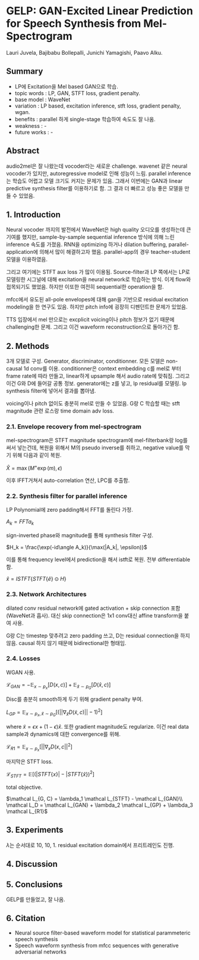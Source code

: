# GELP: GAN-Excited Linear Prediction for Speech Synthesis from Mel-Spectrogram

Lauri Juvela, Bajibabu Bollepalli, Junichi Yamagishi, Paavo Alku.

## Summary

- LP에 Excitation을 Mel based GAN으로 학습.
- topic words : LP, GAN, STFT loss, gradient penalty.
- base model : WaveNet
- variation : LP based, excitation inference, stft loss, gradient penalty, wgan.
- benefits : parallel 하게 single-stage 학습하여 속도도 잘 나옴.
- weakness : - 
- future works : - 

## Abstract

audio2mel은 잘 나왔는데 vocoder라는 새로운 challenge. wavenet 같은 neural vocoder가 있지만, autoregressive model로 인해 성능이 느림. parallel inference는 학습도 어렵고 모델 크기도 커지는 문제가 있음. 그래서 이번에는 GAN과 linear predictive synthesis filter를 이용하기로 함. 그 결과 더 빠르고 성능 좋은 모델을 만들 수 있었음.

## 1. Introduction

Neural vocoder 까지의 발전에서 WaveNet은 high quality 오디오를 생성하는데 큰 기여를 했지만, sample-by-sample sequential inference 방식에 의해 느린 inference 속도를 가졌음. RNN을 optimizing 하거나 dilation buffering, parallel-application에 의해서 많이 해결하고자 했음. parallel-app의 경우 teacher-student 모델을 이용하였음.

그리고 여기에는 STFT aux loss 가 많이 이용됨. Source-filter과 LP 쪽에서는 LP로 모델링한 시그널에 대해 excitation을 neural network로 학습하는 방식. 이게 flow와 접목되기도 했었음. 하지만 이또한 여전히 sequential한 operation을 함. 

mfcc에서 유도된 all-pole envelopes에 대해 gan을 기반으로 residual excitation modeling을 한 연구도 있음. 하지만 pitch info에 굉장히 디펜던트한 문제가 있었음. 

TTS 입장에서 mel 만으로는 excplicit voicing이나 pitch 정보가 없기 때문에 challenging한 문제. 그리고 이건 waveform reconstruction으로 돌아가긴 함. 

## 2. Methods

3개 모델로 구성. Generator, discriminator, conditionner. 모든 모델은 non-causal 1d conv를 이용. conditionner은 context embedding c를 mel로 부터 frame rate에 따라 만들고, linear하게 upsample 해서 audio rate에 맞춰짐. 그리고 이건 G와 D에 들어갈 공통 정보. generator에는 z를 넣고, lp residual를 모델링. lp synthesis filter에 넣어서 결과를 뽑아냄. 

voicing이나 pitch 없이도 충분히 mel로 만들 수 있었음. G랑 C 학습할 때는 stft magnitude 관련 로스랑 time domain adv loss. 

### 2.1. Envelope recovery from mel-spectrogram

mel-spectrogram은 STFT magnitude spectrogram에 mel-filterbank랑 log를 써서 넣는건데, 복원을 위해서 M의 pseudo inverse를 취하고, negative value를 막기 위해 다음과 같이 복원.

$\hat X = \max(M^+ \exp(m), \epsilon)$

이후 IFFT거쳐서 auto-correlation 연산, LPC를 추출함. 

### 2.2. Synthesis filter for parallel inference

LP Polynomial에 zero padding해서 FFT를 돌린다 가정.

$A_k = FFT{a_k}$

sign-inverted phase와 magnitude를 통해 synthesis filter 구성.

$H_k = \frac{\exp(-id\angle A_k)}{\max(|A_k|, \epsilon)}$

이를 통해 frequency level에서 prediction을 해서 istft로 복원. 전부 differentiable함.

$\hat x = ISTFT\{STFT\{\hat e\} \odot H\}$

### 2.3. Network Architectures

dilated conv residual network에 gated activation + skip connection 포함 (WaveNet과 흡사). 대신 skip connection은 1x1 conv대신 affine transform을 붙여 사용.

G랑 C는 timestep 맞추려고 zero padding 쓰고, D는 residual connection을 하지 않음. causal 하지 않기 때문에 bidirectional한 형태임.

### 2.4. Losses

WGAN 사용.

$\mathcal L_{GAN} = - \mathbb E_{x \sim p_x} [D(x, c)] + \mathbb E_{\hat x \sim p_G}[D(\hat x, c)]$

Disc를 충분히 smooth하게 두기 위해 gradient penalty 부여.

$L_{GP} = \mathbb E_{x \sim p_x, \hat x \sim p_G}[(||\nabla_{\hat x} D(\tilde x, c)|| - 1)^2]$

where $\tilde x = \epsilon x + (1 - \epsilon ) \hat x$. 또한 gradient magnitude도 regularize. 이건 real data sample과 dynamics에 대한 convergence를 위해.

$\mathcal L_{R1} = \mathbb E_{x \sim p_x}[||\nabla_x D(x, c||^2]$

마지막은 STFT loss.

$\mathcal L_{STFT} = \mathbb E[(|STFT\{x\}| - |STFT\{\hat x\})^2]$

total objective.

$\mathcal L_{G, C} = \lambda_1 \mathcal L_{STFT} - \mathcal L_{GAN}\\
\mathcal L_D = \mathcal L_{GAN} + \lambda_2 \mathcal L_{GP} + \lambda_3 \mathcal L_{R1}$

## 3. Experiments

$\lambda$는 순서대로 10, 10, 1. residual excitation domain에서 프리트레인도 진행. 

## 4. Discussion

## 5. Conclusions

GELP를 만들었고, 잘 나옴.

## 6. Citation
- Neural source filter-based waveform model for statistical parammeteric speech synthesis
- Speech waveform synthesis from mfcc sequences with generative adversarial networks